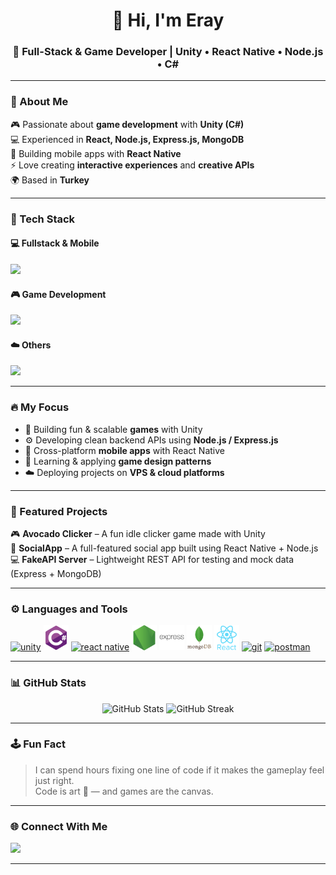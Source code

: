 <h1 align="center">👋 Hi, I'm Eray</h1>
<h3 align="center">🚀 Full-Stack & Game Developer | Unity • React Native • Node.js • C#</h3>

---

### 🧠 About Me  
🎮 Passionate about **game development** with **Unity (C#)**  
💻 Experienced in **React, Node.js, Express.js, MongoDB**  
📱 Building mobile apps with **React Native**  
⚡ Love creating **interactive experiences** and **creative APIs**  
🌍 Based in **Turkey**

---

### 🚀 Tech Stack

#### 💻 Fullstack & Mobile
<p>
  <img src="https://skillicons.dev/icons?i=react,reactnative,nodejs,express,mongodb,mysql,typescript,javascript,postman,git,vscode" />
</p>

#### 🎮 Game Development
<p>
  <img src="https://skillicons.dev/icons?i=unity,cs,blender" />
</p>

#### ☁️ Others
<p>
  <img src="https://skillicons.dev/icons?i=python,heroku,linux,ubuntu" />
</p>

---

### 🔥 My Focus
- 🧩 Building fun & scalable **games** with Unity  
- ⚙️ Developing clean backend APIs using **Node.js / Express.js**  
- 📱 Cross-platform **mobile apps** with React Native  
- 🧠 Learning & applying **game design patterns**  
- ☁️ Deploying projects on **VPS & cloud platforms**

---

### 🧩 Featured Projects
🎮 **Avocado Clicker** – A fun idle clicker game made with Unity  
📱 **SocialApp** – A full-featured social app built using React Native + Node.js  
💻 **FakeAPI Server** – Lightweight REST API for testing and mock data (Express + MongoDB)

---

### ⚙️ Languages and Tools
<p align="left">
  <a href="https://unity.com/" target="_blank" rel="noreferrer"><img src="https://cdn.worldvectorlogo.com/logos/unity-69.svg" alt="unity" width="40" height="40"/></a>
  <a href="https://www.w3schools.com/cs/" target="_blank" rel="noreferrer"><img src="https://raw.githubusercontent.com/devicons/devicon/master/icons/csharp/csharp-original.svg" alt="csharp" width="40" height="40"/></a>
  <a href="https://reactnative.dev/" target="_blank" rel="noreferrer"><img src="https://reactnative.dev/img/header_logo.svg" alt="react native" width="40" height="40"/></a>
  <a href="https://nodejs.org/" target="_blank" rel="noreferrer"><img src="https://raw.githubusercontent.com/devicons/devicon/master/icons/nodejs/nodejs-original.svg" alt="nodejs" width="40" height="40"/></a>
  <a href="https://expressjs.com/" target="_blank" rel="noreferrer"><img src="https://raw.githubusercontent.com/devicons/devicon/master/icons/express/express-original-wordmark.svg" alt="express" width="40" height="40"/></a>
  <a href="https://www.mongodb.com/" target="_blank" rel="noreferrer"><img src="https://raw.githubusercontent.com/devicons/devicon/master/icons/mongodb/mongodb-original-wordmark.svg" alt="mongodb" width="40" height="40"/></a>
  <a href="https://reactjs.org/" target="_blank" rel="noreferrer"><img src="https://raw.githubusercontent.com/devicons/devicon/master/icons/react/react-original-wordmark.svg" alt="react" width="40" height="40"/></a>
  <a href="https://git-scm.com/" target="_blank" rel="noreferrer"><img src="https://www.vectorlogo.zone/logos/git-scm/git-scm-icon.svg" alt="git" width="40" height="40"/></a>
  <a href="https://postman.com" target="_blank" rel="noreferrer"><img src="https://www.vectorlogo.zone/logos/getpostman/getpostman-icon.svg" alt="postman" width="40" height="40"/></a>
</p>

---

### 📊 GitHub Stats
<p align="center">
  <img src="https://github-readme-stats.vercel.app/api?username=eraydev&show_icons=true&theme=tokyonight&count_private=true" alt="GitHub Stats" />
  <img src="https://github-readme-streak-stats.herokuapp.com/?user=eraydev&theme=tokyonight" alt="GitHub Streak" />
</p>


---

### 🕹️ Fun Fact
> I can spend hours fixing one line of code if it makes the gameplay feel just right.  
> Code is art 🎨 — and games are the canvas.

---

### 🌐 Connect With Me
<p align="left">
 
  <a href="https://www.linkedin.com/in/eraykoybasi/" target="_blank"><img src="https://img.shields.io/badge/LinkedIn-0077B5?style=for-the-badge&logo=linkedin&logoColor=white"/></a>

</p>

---
